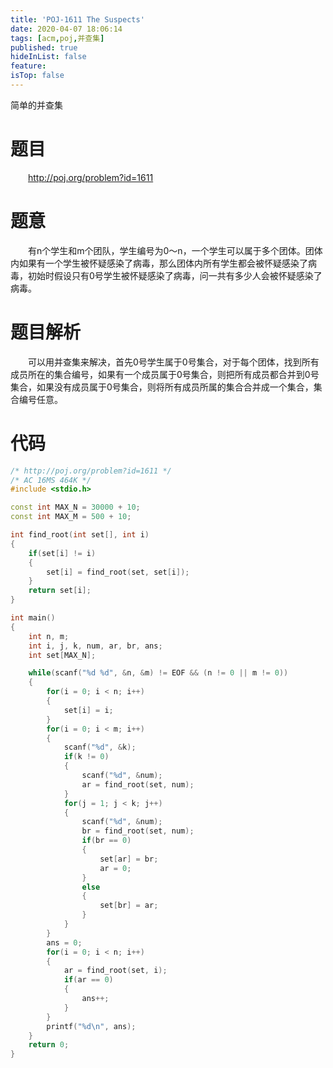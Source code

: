 ```yaml
---
title: 'POJ-1611 The Suspects'
date: 2020-04-07 18:06:14
tags: [acm,poj,并查集]
published: true
hideInList: false
feature: 
isTop: false
---
```

简单的并查集
<!-- more -->

# 题目
&emsp;&emsp;<http://poj.org/problem?id=1611>

# 题意
&emsp;&emsp;有n个学生和m个团队，学生编号为0～n，一个学生可以属于多个团体。团体内如果有一个学生被怀疑感染了病毒，那么团体内所有学生都会被怀疑感染了病毒，初始时假设只有0号学生被怀疑感染了病毒，问一共有多少人会被怀疑感染了病毒。

# 题目解析
&emsp;&emsp;可以用并查集来解决，首先0号学生属于0号集合，对于每个团体，找到所有成员所在的集合编号，如果有一个成员属于0号集合，则把所有成员都合并到0号集合，如果没有成员属于0号集合，则将所有成员所属的集合合并成一个集合，集合编号任意。

# 代码
```cpp
/* http://poj.org/problem?id=1611 */
/* AC 16MS 464K */
#include <stdio.h>

const int MAX_N = 30000 + 10;
const int MAX_M = 500 + 10;

int find_root(int set[], int i)
{
	if(set[i] != i)
	{
		set[i] = find_root(set, set[i]);
	}
	return set[i];
}

int main()
{
	int n, m;
	int i, j, k, num, ar, br, ans;
	int set[MAX_N];

	while(scanf("%d %d", &n, &m) != EOF && (n != 0 || m != 0))
	{
		for(i = 0; i < n; i++)
		{
			set[i] = i;
		}
		for(i = 0; i < m; i++)
		{
			scanf("%d", &k);
			if(k != 0)
			{
				scanf("%d", &num);
				ar = find_root(set, num);
			}
			for(j = 1; j < k; j++)
			{
				scanf("%d", &num);
				br = find_root(set, num);
				if(br == 0)
				{
					set[ar] = br;
					ar = 0;
				}
				else
				{
					set[br] = ar;
				}
			}
		}
		ans = 0;
		for(i = 0; i < n; i++)
		{
			ar = find_root(set, i);
			if(ar == 0)
			{
				ans++;
			}
		}
		printf("%d\n", ans);
	}
	return 0;
}

```